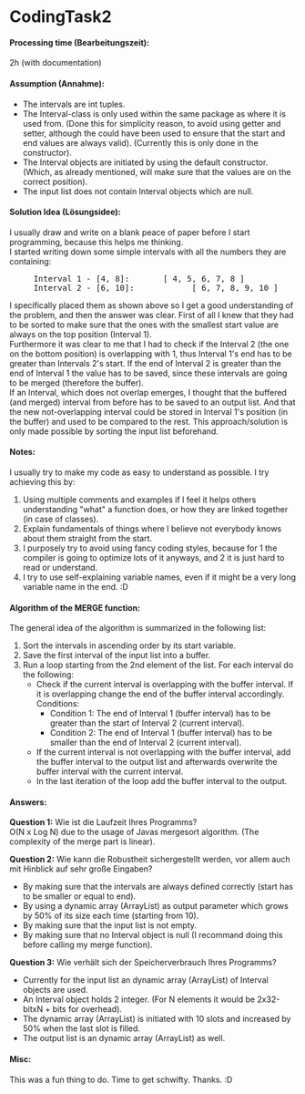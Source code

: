 # CodingTask2

#### Processing time (Bearbeitungszeit): 
2h (with documentation)

#### Assumption (Annahme):
- The intervals are int tuples.
- The Interval-class is only used within the same package as where it is used from. 
  (Done this for simplicity reason, to avoid using getter and setter, although the could have been used to ensure that the start and end values are always valid).
  (Currently this is only done in the constructor).
- The Interval objects are initiated by using the default constructor. (Which, as already mentioned, will make sure that the values are on the correct position).
- The input list does not contain Interval objects which are null.

#### Solution Idea (Lösungsidee):
I usually draw and write on a blank peace of paper before I start programming, because this helps me thinking.<br>
I started writing down some simple intervals with all the numbers they are containing:<br>
<pre>
	 Interval 1 - [4, 8]:		[ 4, 5, 6, 7, 8 ]
	 Interval 2 - [6, 10]:		      [ 6, 7, 8, 9, 10 ]</pre>
I specifically placed them as shown above so I get a good understanding of the problem, and then the answer was clear.
First of all I knew that they had to be sorted to make sure that the ones with the smallest start value are always on the top position (Interval 1). <br>
Furthermore it was clear to me that I had to check if the Interval 2 (the one on the bottom position) is overlapping with 1, 
thus Interval 1's end has to be greater than Intervals 2's start. 
If the end of Interval 2 is greater than the end of Interval 1 the value has to be saved, since these intervals are going to be merged (therefore the buffer). <br>
If an Interval, which does not overlap emerges, I thought that the buffered (and merged) interval from before has to be saved to an output list.
And that the new not-overlapping interval could be stored in Interval 1's position (in the buffer) and used to be compared to the rest. 
This approach/solution is only made possible by sorting the input list beforehand.

#### Notes:
I usually try to make my code as easy to understand as possible.
I try achieving this by:
1. Using multiple comments and examples if I feel it helps others understanding "what" a function does, or how they are linked together (in case of classes).
2. Explain fundamentals of things where I believe not everybody knows about them straight from the start.
3. I purposely try to avoid using fancy coding styles, because for 1 the compiler is going to optimize lots of it anyways, and 2 it is just hard to read or understand.
4. I try to use self-explaining variable names, even if it might be a very long variable name in the end. :D

#### Algorithm of the MERGE function:
The general idea of the algorithm is summarized in the following list:
1. Sort the intervals in ascending order by its start variable.
2. Save the first interval of the input list into a buffer.
3. Run a loop starting from the 2nd element of the list. For each interval do the following:
	* Check if the current interval is overlapping with the buffer interval. If it is overlapping change the end of the buffer interval accordingly.<br>
	    Conditions:<br>	
		* Condition 1: The end of Interval 1 (buffer interval) has to be greater than the start of Interval 2 (current interval).
		* Condition 2: The end of Interval 1 (buffer interval) has to be smaller than the end of Interval 2 (current interval).
	* If the current interval is not overlapping with the buffer interval, add the buffer interval to the output list and afterwards overwrite the buffer interval with the current interval.
	* In the last iteration of the loop add the buffer interval to the output.
	
#### Answers:
**Question 1:** Wie ist die Laufzeit Ihres Programms?<br>
O(N x Log N) due to the usage of Javas mergesort algorithm. (The complexity of the merge part is linear).

**Question 2:** Wie kann die Robustheit sichergestellt werden, vor allem auch mit Hinblick auf sehr große Eingaben?		
* By making sure that the intervals are always defined correctly (start has to be smaller or equal to end).
* By using a dynamic array (ArrayList) as output parameter which grows by 50% of its size each time (starting from 10).
* By making sure that the input list is not empty.
* By making sure that no Interval object is null (I recommand doing this before calling my merge function).
			
**Question 3:** Wie verhält sich der Speicherverbrauch Ihres Programms?
* Currently for the input list an dynamic array (ArrayList) of Interval objects are used.
* An Interval object holds 2 integer. (For N elements it would be 2x32-bitxN + bits for overhead). 
* The dynamic array (ArrayList) is initiated with 10 slots and increased by 50% when the last slot is filled.
* The output list is an dynamic array (ArrayList) as well. 
			
#### Misc:			
This was a fun thing to do. Time to get schwifty.
Thanks. :D
